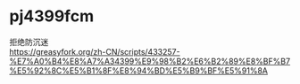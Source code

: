 # pj4399fcm
拒绝防沉迷  
https://greasyfork.org/zh-CN/scripts/433257-%E7%A0%B4%E8%A7%A34399%E9%98%B2%E6%B2%89%E8%BF%B7%E5%92%8C%E5%B1%8F%E8%94%BD%E5%B9%BF%E5%91%8A

